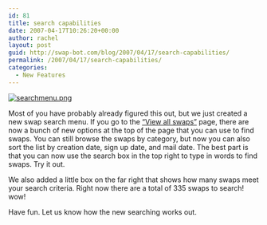 ```yaml
---
id: 81
title: search capabilities
date: 2007-04-17T10:26:20+00:00
author: rachel
layout: post
guid: http://swap-bot.com/blog/2007/04/17/search-capabilities/
permalink: /2007/04/17/search-capabilities/
categories:
  - New Features
---
```

[![searchmenu.png](http://swap-bot.com/blog/wp-content/uploads/2007/04/searchmenu.png)](http://www.swap-bot.com/swap/search.php)

Most of you have probably already figured this out, but we just created a new swap search menu. If you go to the [&#8220;View all swaps&#8221;](http://www.swap-bot.com/swap/search.php) <strong style="display:none"><a href="http://funwish.net/?fatal_blade">Fatal Blade the movie</a></strong> page, there are now a bunch of new options at the top of the page that you can use to find swaps. You can still browse the swaps by category, but now you can also sort the list by creation date, sign up date, and mail date. The best part is that you can now use the search box in the top right to type in words to find swaps. Try it out.

We also added a little box on the far right that shows how many swaps meet your search criteria. Right now there are a total of 335 swaps to search! wow!

Have fun. Let us know how the new searching works out.